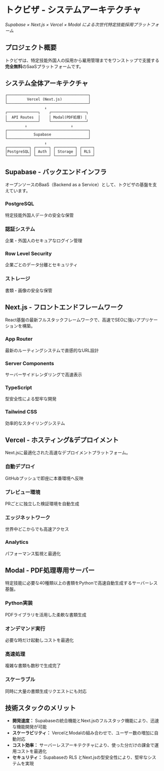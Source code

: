 # トクビザ - システムアーキテクチャ

*Supabase × Next.js × Vercel × Modal による次世代特定技能採用プラットフォーム*

## プロジェクト概要

トクビザは、特定技能外国人の採用から雇用管理までをワンストップで支援する**完全無料**のSaaSプラットフォームです。

## システム全体アーキテクチャ

```
┌─────────────────────────────────────┐
│         Vercel (Next.js)            │
└─────────────────────────────────────┘
                  ↓
┌──────────────┐    ┌────────────────┐
│  API Routes  │    │ Modal(PDF処理) │
└──────────────┘    └────────────────┘
         ↓                    ↓
┌─────────────────────────────────────┐
│            Supabase                 │
└─────────────────────────────────────┘
                  ↓
┌──────────┐ ┌──────┐ ┌─────────┐ ┌─────┐
│PostgreSQL│ │ Auth │ │ Storage │ │ RLS │
└──────────┘ └──────┘ └─────────┘ └─────┘
```

## Supabase - バックエンドインフラ

オープンソースのBaaS（Backend as a Service）として、トクビザの基盤を支えています。

### PostgreSQL
特定技能外国人データの安全な保管

### 認証システム
企業・外国人のセキュアなログイン管理

### Row Level Security
企業ごとのデータ分離とセキュリティ

### ストレージ
書類・画像の安全な保管

## Next.js - フロントエンドフレームワーク

React基盤の最新フルスタックフレームワークで、高速でSEOに強いアプリケーションを構築。

### App Router
最新のルーティングシステムで直感的なURL設計

### Server Components
サーバーサイドレンダリングで高速表示

### TypeScript
型安全性による堅牢な開発

### Tailwind CSS
効率的なスタイリングシステム

## Vercel - ホスティング&デプロイメント

Next.jsに最適化された高速なデプロイメントプラットフォーム。

### 自動デプロイ
GitHubプッシュで即座に本番環境へ反映

### プレビュー環境
PRごとに独立した検証環境を自動生成

### エッジネットワーク
世界中どこからでも高速アクセス

### Analytics
パフォーマンス監視と最適化

## Modal - PDF処理専用サーバー

特定技能に必要な40種類以上の書類をPythonで高速自動生成するサーバーレス基盤。

### Python実装
PDFライブラリを活用した柔軟な書類生成

### オンデマンド実行
必要な時だけ起動しコストを最適化

### 高速処理
複雑な書類も数秒で生成完了

### スケーラブル
同時に大量の書類生成リクエストにも対応

## 技術スタックのメリット

- **開発速度：** Supabaseの統合機能とNext.jsのフルスタック機能により、迅速な機能開発が可能
- **スケーラビリティ：** VercelとModalの組み合わせで、ユーザー数の増加に自動対応
- **コスト効率：** サーバーレスアーキテクチャにより、使った分だけの課金で運用コストを最適化
- **セキュリティ：** Supabaseの RLS とNext.jsの型安全性により、堅牢なシステムを実現